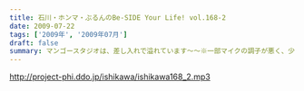 ```yaml
---
title: 石川・ホンマ・ぶるんのBe-SIDE Your Life! vol.168-2
date: 2009-07-22
tags: ['2009年', '2009年07月']
draft: false
summary: マンゴースタジオは、差し入れで溢れています～～※一部マイクの調子が悪く、少々、お聴きき苦しいところがありましたらゴメンナサイ・・・NAMAE
---
```


http://project-phi.ddo.jp/ishikawa/ishikawa168_2.mp3
